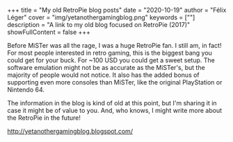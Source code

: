 +++
title = "My old RetroPie blog posts"
date = "2020-10-19"
author = "Félix Léger"
cover = "img/yetanothergamingblog.png"
keywords = [""]
description = "A link to my old blog focused on RetroPie (2017)"
showFullContent = false
+++

Before MiSTer was all the rage, I was a huge RetroPie fan. I still am, in fact! For most people interested in
retro gaming, this is the biggest bang you could get for your buck. For ~100 USD you could get a sweet setup.
The software emulation might not be as accurate as the MiSTer's, but the majority of people would not notice.
It also has the added bonus of supporting even more consoles than MiSTer, like the original PlayStation or
Nintendo 64.

The information in the blog is kind of old at this point, but I'm sharing it in case it might be of value to
you. And, who knows, I might write more about the RetroPie in the future!

http://yetanothergamingblog.blogspot.com/
